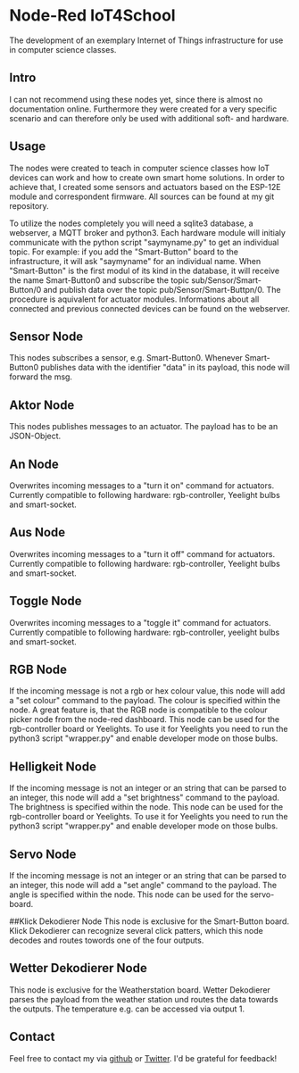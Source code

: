 # Node-Red IoT4School

The development of an exemplary Internet of Things infrastructure for use in computer science classes.

## Intro
I can not recommend using these nodes yet, since there is almost no documentation online. Furthermore they were created for a very specific scenario and can therefore only be used with additional soft- and hardware.

## Usage
The nodes were created to teach in computer science classes how IoT devices can work and how to create own smart home solutions. In order to achieve that, I created some sensors and actuators based on the ESP-12E module and correspondent firmware. All sources can be found at my git repository.

To utilize the nodes completely you will need a sqlite3 database, a webserver, a MQTT broker and python3. Each hardware module will initialy communicate with the python script "saymyname.py" to get an individual topic. For example: if you add the "Smart-Button" board to the infrastructure, it will ask "saymyname" for an individual name. When "Smart-Button" is the first modul of its kind in the database, it will receive the name Smart-Button0 and subscribe the topic sub/Sensor/Smart-Button/0 and publish data over the topic pub/Sensor/Smart-Buttpn/0. The procedure is aquivalent for actuator modules. Informations about all connected and previous connected devices can be found on the webserver.

## Sensor Node
This nodes subscribes a sensor, e.g. Smart-Button0. Whenever Smart-Button0 publishes data with the identifier "data" in its payload, this node will forward the msg.

## Aktor Node
This nodes publishes messages to an actuator. The payload has to be an JSON-Object.

## An Node
Overwrites incoming messages to a "turn it on" command for actuators. Currently compatible to following hardware: rgb-controller, Yeelight bulbs and smart-socket.

## Aus Node
Overwrites incoming messages to a "turn it off" command for actuators. Currently compatible to following hardware: rgb-controller, Yeelight bulbs and smart-socket.

## Toggle Node
Overwrites incoming messages to a "toggle it" command for actuators. Currently compatible to following hardware: rgb-controller, yeelight bulbs and smart-socket.

## RGB Node
If the incoming message is not a rgb or hex colour value, this node will add a "set colour" command to the payload. The colour is specified within the node. A great feature is, that the RGB node is compatible to the colour picker node from the node-red dashboard.
This node can be used for the rgb-controller board or Yeelights. To use it for Yeelights you need to run the python3 script "wrapper.py" and enable developer mode on those bulbs. 

## Helligkeit Node
If the incoming message is not an integer or an string that can be parsed to an integer, this node will add a "set brightness" command to the payload. The brightness is specified within the node.
This node can be used for the rgb-controller board or Yeelights. To use it for Yeelights you need to run the python3 script "wrapper.py" and enable developer mode on those bulbs. 

## Servo Node
If the incoming message is not an integer or an string that can be parsed to an integer, this node will add a "set angle" command to the payload. The angle is specified within the node.
This node can be used for the servo-board.

##Klick Dekodierer Node
This node is exclusive for the Smart-Button board. Klick Dekodierer can recognize several click patters, which this node decodes and routes towords one of the four outputs.

## Wetter Dekodierer Node
This node is exclusive for the Weatherstation board. Wetter Dekodierer parses the payload from the weather station und routes the data towards the outputs. The temperature e.g. can be accessed via output 1.













## Contact
Feel free to contact my via [github](https://github.com/esdkrwl/IoT4School) or [Twitter](https://twitter.com/sdkrwl). I'd be grateful for feedback!
 

